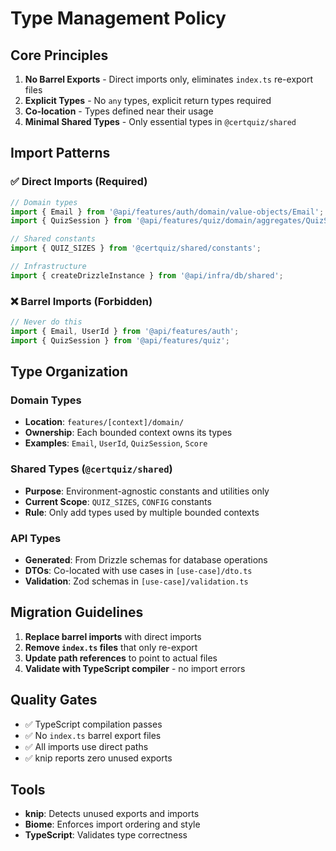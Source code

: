 # Type Management Policy

## Core Principles

1. **No Barrel Exports** - Direct imports only, eliminates `index.ts` re-export files
2. **Explicit Types** - No `any` types, explicit return types required
3. **Co-location** - Types defined near their usage
4. **Minimal Shared Types** - Only essential types in `@certquiz/shared`

## Import Patterns

### ✅ Direct Imports (Required)
```typescript
// Domain types
import { Email } from '@api/features/auth/domain/value-objects/Email';
import { QuizSession } from '@api/features/quiz/domain/aggregates/QuizSession';

// Shared constants
import { QUIZ_SIZES } from '@certquiz/shared/constants';

// Infrastructure
import { createDrizzleInstance } from '@api/infra/db/shared';
```

### ❌ Barrel Imports (Forbidden)
```typescript
// Never do this
import { Email, UserId } from '@api/features/auth';
import { QuizSession } from '@api/features/quiz';
```

## Type Organization

### Domain Types
- **Location**: `features/[context]/domain/`
- **Ownership**: Each bounded context owns its types
- **Examples**: `Email`, `UserId`, `QuizSession`, `Score`

### Shared Types (`@certquiz/shared`)
- **Purpose**: Environment-agnostic constants and utilities only
- **Current Scope**: `QUIZ_SIZES`, `CONFIG` constants
- **Rule**: Only add types used by multiple bounded contexts

### API Types
- **Generated**: From Drizzle schemas for database operations
- **DTOs**: Co-located with use cases in `[use-case]/dto.ts`
- **Validation**: Zod schemas in `[use-case]/validation.ts`

## Migration Guidelines

1. **Replace barrel imports** with direct imports
2. **Remove `index.ts` files** that only re-export
3. **Update path references** to point to actual files
4. **Validate with TypeScript compiler** - no import errors

## Quality Gates

- ✅ TypeScript compilation passes
- ✅ No `index.ts` barrel export files
- ✅ All imports use direct paths
- ✅ knip reports zero unused exports

## Tools

- **knip**: Detects unused exports and imports
- **Biome**: Enforces import ordering and style
- **TypeScript**: Validates type correctness